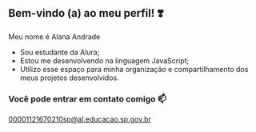 ## Bem-vindo (a) ao meu perfil! ❣️

Meu nome é Alana Andrade

- Sou estudante da Alura;
- Estou me desenvolvendo na linguagem JavaScript;
-  Utilizo esse espaço para minha organização e compartilhamento dos meus projetos desenvolvidos.

  ### Você pode entrar em contato comigo 📫

  00001121670210sp@al.educacao.sp.gov.br
